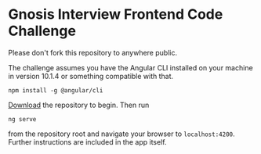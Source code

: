 # Gnosis Interview Frontend Code Challenge

Please don't fork this repository to anywhere public.

The challenge assumes you have the Angular CLI installed
on your machine in version 10.1.4 or something compatible
with that.
```
npm install -g @angular/cli
```

[Download](https://github.com/mravn/gnosis-frontend-interview/archive/master.zip)
the repository to begin. Then run
```
ng serve
```
from the repository root and navigate your browser to
`localhost:4200`. Further instructions are included in
the app itself.
